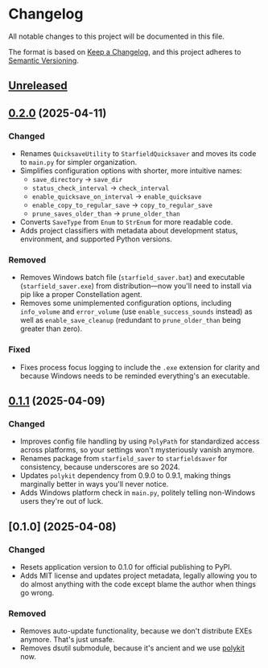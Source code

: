 # Changelog

All notable changes to this project will be documented in this file.

The format is based on [Keep a Changelog], and this project adheres to [Semantic Versioning].

## [Unreleased]

## [0.2.0] (2025-04-11)

### Changed

- Renames `QuicksaveUtility` to `StarfieldQuicksaver` and moves its code to `main.py` for simpler organization.
- Simplifies configuration options with shorter, more intuitive names:
  - `save_directory` → `save_dir`
  - `status_check_interval` → `check_interval`
  - `enable_quicksave_on_interval` → `enable_quicksave`
  - `enable_copy_to_regular_save` → `copy_to_regular_save`
  - `prune_saves_older_than` → `prune_older_than`
- Converts `SaveType` from `Enum` to `StrEnum` for more readable code.
- Adds project classifiers with metadata about development status, environment, and supported Python versions.

### Removed

- Removes Windows batch file (`starfield_saver.bat`) and executable (`starfield_saver.exe`) from distribution—now you'll need to install via pip like a proper Constellation agent.
- Removes some unimplemented configuration options, including `info_volume` and `error_volume` (use `enable_success_sounds` instead) as well as `enable_save_cleanup` (redundant to `prune_older_than` being greater than zero).

### Fixed

- Fixes process focus logging to include the `.exe` extension for clarity and because Windows needs to be reminded everything's an executable.

## [0.1.1] (2025-04-09)

### Changed

- Improves config file handling by using `PolyPath` for standardized access across platforms, so your settings won't mysteriously vanish anymore.
- Renames package from `starfield_saver` to `starfieldsaver` for consistency, because underscores are so 2024.
- Updates `polykit` dependency from 0.9.0 to 0.9.1, making things marginally better in ways you'll never notice.
- Adds Windows platform check in `main.py`, politely telling non-Windows users they're out of luck.

## [0.1.0] (2025-04-08)

### Changed

- Resets application version to 0.1.0 for official publishing to PyPI.
- Adds MIT license and updates project metadata, legally allowing you to do almost anything with the code except blame the author when things go wrong.

### Removed

- Removes auto-update functionality, because we don't distribute EXEs anymore. That's just unsafe.
- Removes dsutil submodule, because it's ancient and we use [polykit](https://github.com/dannystewart/polykit) now.

<!-- Links -->
[Keep a Changelog]: https://keepachangelog.com/en/1.1.0/
[Semantic Versioning]: https://semver.org/spec/v2.0.0.html

<!-- Versions -->
[unreleased]: https://github.com/dannystewart/starfieldsaver/compare/v0.2.0...HEAD
[0.2.0]: https://github.com/dannystewart/starfieldsaver/compare/v0.1.1...v0.2.0
[0.1.1]: https://github.com/dannystewart/starfieldsaver/releases/tag/v0.1.1
